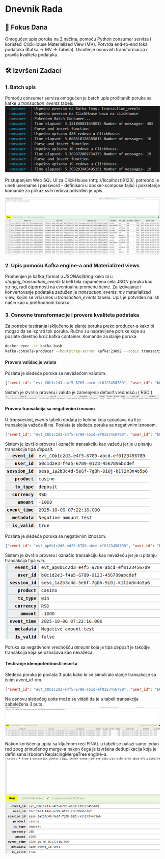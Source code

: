 # Dnevnik Rada 
## 🎯 Fokus Dana 
Omogućen upis poruka na 2 načina, pomoću Python consumer servisa i koristeći ClickHouse Materialized View (MV). Potvrda end-to-end toka podataka (Kafka → MV → Tabela). Uvođenje osnovnih transformacija i pravila kvaliteta podataka.

## 🛠 Izvršeni Zadaci
### 1. Batch upis 

Pomoću consumer servisa omogućen je batch upis pročitanih poruka sa kafke u *transaction_events* tabelu.
![SHOW TABLES](assets/oct06_insert_to_ch.png)

Pristupanjem Web SQL UI za ClickHouse (http://localhost:8123/, potrebno je uneti username i password - definisani u docker-compose fajlu) i pokretanje komande za prikaz svih redova potvrđen je upis.

![SHOW TABLES](assets/oct06_ch_input_confirmed.png)

### 2. Upis pomoću Kafka engine-a and Materialized views

Promenjen je kafka_format u *JSONAsString* kako bi u *staging_transaction_events* tabeli bila zapamćena cela JSON poruka kao string, radi otpornosti na eventualnu promenu šeme. Za izdvajanje i konvertovanje podataka zadužen je *transaction_events_mv* materialized view, kojim se vrši unos u *transaction_events* tabelu. Upis je potvrđen na isti način kao u prethodnom koraku.

### 3. Osnovne transformacije i provera kvaliteta podataka
 Za potrebe testiranja isključeno je slanje poruka preko producer-a kako bi mogao da se isprati tok poruka. Ručno su napravljene poruke koje su poslate direktno kroz kafka container. 
 Komande za slanje poruka.
 ``` bash
 docker exec -it kafka bash
 kafka-console-producer --bootstrap-server kafka:29092 --topic transaction_events
 ```

#### Provera validacije valuta
Poslata je sledeća poruka sa nevažećom valutom.
```json
{"event_id": "evt_C0b1c2d3-e4f5-6789-abcd-ef0123456789", "user_id": "b0c1d2e3-f4a5-6789-0123-456789abcdef", "session_id": "sess_1a2b3c4d-5e6f-7g8h-9i0j-k1l2m3n4o5p6", "product": "casino", "tx_type": "deposit", "currency": "ABC", "amount": 1000, "event_time": 1759735336, "metadata": "Manual Test Success"}
```
Sistem je izvršio proveru i valuta je zamenjena default vrednošću ('RSD').
![Currency check](assets/oct06_currency_check.png)


#### Provera transakcija sa negativnim iznosom
U *transaction_events* tabelu dodata je kolona koja označava da li je transakcija važeća ili ne. Poslata je sledeća poruka sa negativnim iznosom.
```json
{"event_id": "evt_C0b1c2d3-e4f5-6789-abcd-ef0123456789", "user_id": "b0c1d2e3-f4a5-6789-0123-456789abcdef", "session_id": "sess_1a2b3c4d-5e6f-7g8h-9i0j-k1l2m3n4o5p6", "product": "casino", "tx_type": "deposit", "currency": "ABC", "amount": -1000, "event_time": 1759735336, "metadata": "Negative amount test"}
```
Sistem je izvršio proveru i označio transakciju kao važeću jer je u pitanju transakcija tipa *deposit*.
![Currency check](assets/oct06_neg_amount_check.png)

Poslata je sledeća poruka sa negativnim iznosom.
```json
{"event_id": "evt_ap0b1c2d3-e4f5-6789-abcd-ef0123456789", "user_id": "b0c1d2e3-f4a5-6789-0123-456789abcdef", "session_id": "sess_1a2b3c4d-5e6f-7g8h-9i0j-k1l2m3n4o5p6", "product": "casino", "tx_type": "win", "currency": "ABC", "amount": -1000, "event_time": 1759735336, "metadata": "Negative amount test"}
```
Sistem je izvršio proveru i označio transakciju kao nevažeću jer je u pitanju transakcija tipa *win*. 
![Currency check](assets/oct06_neg_amount_check2.png)

Poruka sa negativnom vrednošću *amount* koja je tipa *deposit* je takodje transakcija koja se označava kao nevažeća.


#### Testiranje idempotentnosti inserta
Sledeća poruka je poslata 3 puta kako bi se simuliralo slanje transakcije sa istim *event_id*-om. 
```json
{"event_id": "evt_C0b1c2d3-e4f5-6789-abcd-ef0123456789", "user_id": "b0c1d2e3-f4a5-6789-0123-456789abcdef", "session_id": "sess_1a2b3c4d-5e6f-7g8h-9i0j-k1l2m3n4o5p6", "product": "casino", "tx_type": "deposit", "currency": "USD", "amount": 1000, "event_time": 1759735336, "metadata": "Same event_id test"}
```
Na osnovu sledećeg upita može se videti da je u tabeli transakcija zabeležena 3 puta.
![Currency check](assets/oct06_idempotency_check.png)

Nakon korišćenja upita sa ključnom reći FINAL u tabeli se nalazi samo jedan red zbog prinuđenog merge-a nakon čega je izvršena deduplikacija koja je definisana izborom ReplacingMergeTree engine-a.
![Currency check](assets/oct06_idempotnecy_final.png)


